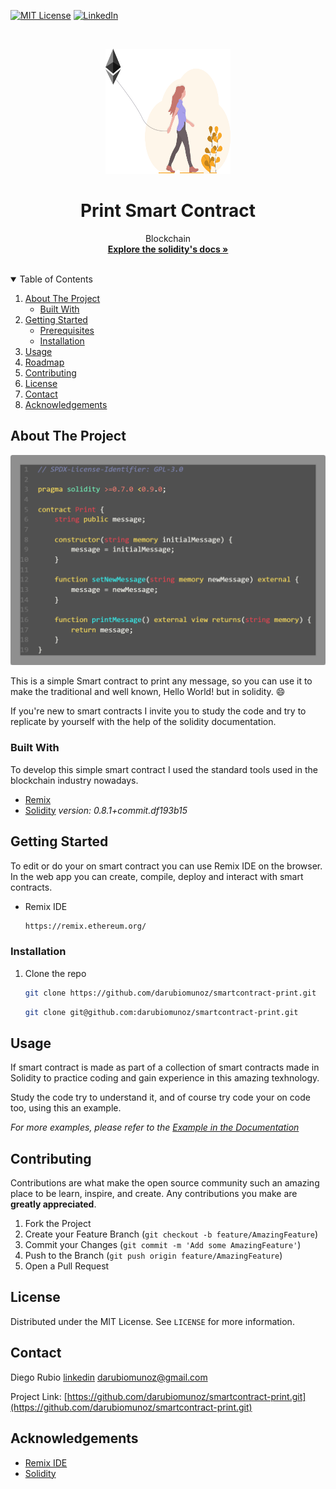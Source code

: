 <!-- PROJECT SHIELDS -->
<!--
*** I'm using markdown "reference style" links for readability.
*** Reference links are enclosed in brackets [ ] instead of parentheses ( ).
*** See the bottom of this document for the declaration of the reference variables
*** for contributors-url, forks-url, etc. This is an optional, concise syntax you may use.
*** https://www.markdownguide.org/basic-syntax/#reference-style-links
-->

[![MIT License][license-shield]][license-url]
[![LinkedIn][linkedin-shield]][linkedin-url]

<!-- PROJECT LOGO -->
<br />
<p align="center">
  <a href="https://github.com/othneildrew/Best-README-Template">
    <img src="./src/images/smart-contracts-logo.svg" alt="Logo" width="200" height="200">
  </a>

  <h1 align="center">Print Smart Contract</h1>

  <p align="center">
    Blockchain
    <br />
    <a href="https://docs.soliditylang.org/en/v0.8.1/"><strong>Explore the solidity's docs »</strong></a>
    <br />
    <br />
  </p>
</p>

<!-- TABLE OF CONTENTS -->
<details open="open">
  <summary>Table of Contents</summary>
  <ol>
    <li>
      <a href="#about-the-project">About The Project</a>
      <ul>
        <li><a href="#built-with">Built With</a></li>
      </ul>
    </li>
    <li>
      <a href="#getting-started">Getting Started</a>
      <ul>
        <li><a href="#prerequisites">Prerequisites</a></li>
        <li><a href="#installation">Installation</a></li>
      </ul>
    </li>
    <li><a href="#usage">Usage</a></li>
    <li><a href="#roadmap">Roadmap</a></li>
    <li><a href="#contributing">Contributing</a></li>
    <li><a href="#license">License</a></li>
    <li><a href="#contact">Contact</a></li>
    <li><a href="#acknowledgements">Acknowledgements</a></li>
  </ol>
</details>

<!-- ABOUT THE PROJECT -->
## About The Project

![Product Name Screen Shot][product-screenshot]

This is a simple Smart contract to print any message, so you can use it to make the traditional and well known, Hello World! but in solidity. :smile:

If you're new to smart contracts I invite you to study the code and try to replicate by yourself with the help of the solidity documentation.

### Built With

To develop this simple smart contract I used the standard tools used in the blockchain industry nowadays.

* [Remix](https://remix.ethereum.org/)
* [Solidity](https://docs.soliditylang.org/en/v0.8.1/) _version: 0.8.1+commit.df193b15_

<!-- GETTING STARTED -->
## Getting Started

To edit or do your on smart contract you can use Remix IDE on the browser.
In the web app you can create, compile, deploy and interact with smart contracts.

* Remix IDE
  ```sh
  https://remix.ethereum.org/
  ```

### Installation

1. Clone the repo
   ```sh
   git clone https://github.com/darubiomunoz/smartcontract-print.git
   ```
   ```sh
   git clone git@github.com:darubiomunoz/smartcontract-print.git
   ```

<!-- USAGE EXAMPLES -->
## Usage

If smart contract is made as part of a collection of smart contracts made in Solidity to practice coding and gain experience in this amazing texhnology.

Study the code try to understand it, and of course try code your on code too, using this an example.

_For more examples, please refer to the [Example in the Documentation](https://docs.soliditylang.org/en/v0.8.1/solidity-by-example.html)_

<!-- CONTRIBUTING -->
## Contributing

Contributions are what make the open source community such an amazing place to be learn, inspire, and create. Any contributions you make are **greatly appreciated**.

1. Fork the Project
2. Create your Feature Branch (`git checkout -b feature/AmazingFeature`)
3. Commit your Changes (`git commit -m 'Add some AmazingFeature'`)
4. Push to the Branch (`git push origin feature/AmazingFeature`)
5. Open a Pull Request

<!-- LICENSE -->
## License

Distributed under the MIT License. See `LICENSE` for more information.

<!-- CONTACT -->
## Contact

Diego Rubio
[linkedin](https://www.linkedin.com/in/darmdev/)
darubiomunoz@gmail.com

Project Link: [https://github.com/darubiomunoz/smartcontract-print.git](https://github.com/darubiomunoz/smartcontract-print.git)

<!-- ACKNOWLEDGEMENTS -->
## Acknowledgements
* [Remix IDE](https://remix.ethereum.org/)
* [Solidity](https://docs.soliditylang.org/en/v0.8.1/)

<!-- MARKDOWN LINKS & IMAGES -->
<!-- https://www.markdownguide.org/basic-syntax/#reference-style-links -->

[license-shield]: https://img.shields.io/github/license/othneildrew/Best-README-Template.svg?style=for-the-badge
[license-url]: https://github.com/darubiomunoz/smartcontract-print/blob/master/LICENSE
[linkedin-shield]: https://img.shields.io/badge/-LinkedIn-black.svg?style=for-the-badge&logo=linkedin&colorB=555
[linkedin-url]: https://www.linkedin.com/in/darmdev/
[product-screenshot]: /src/screenshot/code.png